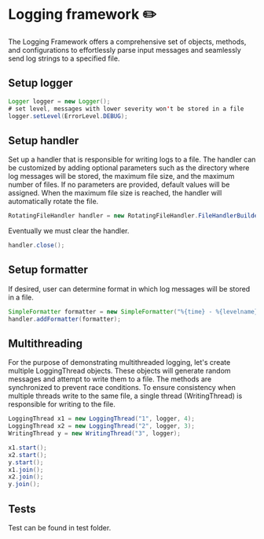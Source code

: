 # Logging framework :pencil2:
The Logging Framework offers a comprehensive set of objects, methods, and configurations to effortlessly parse input messages and seamlessly send log strings to a specified file.

## Setup logger

```java
Logger logger = new Logger();
# set level, messages with lower severity won't be stored in a file
logger.setLevel(ErrorLevel.DEBUG);
```

## Setup handler
Set up a handler that is responsible for writing logs to a file. The handler can be customized by adding optional parameters such as the directory where log messages will be stored, the maximum file size, and the maximum number of files. If no parameters are provided, default values will be assigned. When the maximum file size is reached, the handler will automatically rotate the file.

```java
RotatingFileHandler handler = new RotatingFileHandler.FileHandlerBuilder("test.log").fileRoot("testdir/").maxFileSize(200).build();
```
Eventually we must clear the handler.

```java
handler.close();
```

## Setup formatter
If desired, user can determine format in which log messages will be stored in a file. 

```java
SimpleFormatter formatter = new SimpleFormatter("%{time} - %{levelname} - %{message}");
handler.addFormatter(formatter);
```

## Multithreading
For the purpose of demonstrating multithreaded logging, let's create multiple LoggingThread objects. These objects will generate random messages and attempt to write them to a file. The methods are synchronized to prevent race conditions. To ensure consistency when multiple threads write to the same file, a single thread (WritingThread) is responsible for writing to the file.

```java
LoggingThread x1 = new LoggingThread("1", logger, 4);
LoggingThread x2 = new LoggingThread("2", logger, 3);
WritingThread y = new WritingThread("3", logger);

x1.start();
x2.start();
y.start();
x1.join();
x2.join();
y.join();
```

## Tests
Test can be found in test folder.
